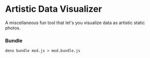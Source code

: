 # Artistic Data Visualizer

A miscellaneous fun tool that let's you visualize data as artistic static photos.


### Bundle

``` deno bundle mod.js > mod.bundle.js ```


